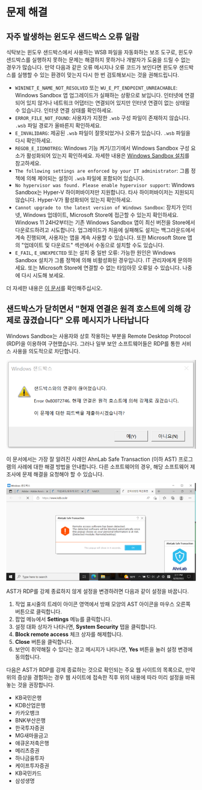 # 문제 해결

## 자주 발생하는 윈도우 샌드박스 오류 일람

식탁보는 윈도우 샌드박스에서 사용하는 WSB 파일을 자동화하는 보조 도구로, 윈도우 샌드박스를 실행하지 못하는 문제는 해결하지 못하거나 개발자가 도움을 드릴 수 없는 경우가 많습니다. 만약 다음과 같은 오류 메시지나 오류 코드가 보인다면 윈도우 샌드박스를 실행할 수 있는 환경이 맞는지 다시 한 번 검토해보시는 것을 권해드립니다.

* `WININET_E_NAME_NOT_RESOLVED` 또는 `WU_E_PT_ENDPOINT_UNREACHABLE`: Windows Sandbox 앱 업그레이드가 실패하는 상황으로 보입니다. 인터넷에 연결되어 있지 않거나 네트워크 어댑터는 연결되어 있지만 인터넷 연결이 없는 상태일 수 있습니다. 인터넷 연결 상태를 확인하세요.
* `ERROR_FILE_NOT_FOUND`: 사용자가 지정한 `.wsb` 구성 파일이 존재하지 않습니다. `.wsb` 파일 경로가 올바른지 확인하세요.
* `E_INVALIDARG`: 제공된 `.wsb` 파일이 잘못되었거나 오류가 있습니다. `.wsb` 파일을 다시 확인하세요.
* `REGDB_E_IIDNOTREG`: Windows 기능 켜기/끄기에서 Windows Sandbox 구성 요소가 활성화되어 있는지 확인하세요. 자세한 내용은 [Windows Sandbox 설치](https://learn.microsoft.com/en-us/windows/security/application-security/application-isolation/windows-sandbox/windows-sandbox-install)를 참고하세요.
* `The following settings are enforced by your IT administrator`: 그룹 정책에 의해 제어되는 설정이 `.wsb` 파일에 포함되어 있습니다.
* `No hypervisor was found. Please enable hypervisor support`: Windows Sandbox는 Hyper-V 하이퍼바이저만 지원합니다. 타사 하이퍼바이저는 지원되지 않습니다. Hyper-V가 활성화되어 있는지 확인하세요.
* `Cannot upgrade to the latest version of Windows Sandbox`: 장치가 인터넷, Windows 업데이트, Microsoft Store에 접근할 수 있는지 확인하세요. Windows 11 24H2부터는 기존 Windows Sandbox 앱이 최신 버전을 Store에서 다운로드하려고 시도합니다. 업그레이드가 처음에 실패해도 설치는 백그라운드에서 계속 진행되며, 사용자는 앱을 계속 사용할 수 있습니다. 또한 Microsoft Store 앱의 "업데이트 및 다운로드" 섹션에서 수동으로 설치할 수도 있습니다.
* `E_FAIL`, `E_UNEXPECTED` 또는 설치 중 일반 오류: 가능한 원인은 Windows Sandbox 설치가 그룹 정책에 의해 비활성화된 경우입니다. IT 관리자에게 문의하세요. 또는 Microsoft Store에 연결할 수 없는 타임아웃 오류일 수 있습니다. 나중에 다시 시도해 보세요.

더 자세한 내용은 [이 문서](https://learn.microsoft.com/en-us/windows/security/application-security/application-isolation/windows-sandbox/windows-sandbox-troubleshoot)를 확인해주십시오.

## 샌드박스가 닫히면서 "현재 연결은 원격 호스트에 의해 강제로 끊겼습니다" 오류 메시지가 나타납니다

Windows Sandbox는 사용자와 상호 작용하는 부분을 Remote Desktop Protocol (RDP)을 이용하여 구현했습니다. 그러나 일부 보안 소프트웨어들은 RDP를 통한 서비스 사용을 의도적으로 차단합니다.

![Windows Sandbox가 강제 종료된 상황](images/SandboxError.png)

이 문서에서는 가장 잘 알려진 사례인 AhnLab Safe Transaction (이하 AST) 프로그램의 사례에 대한 해결 방법을 안내합니다. 다른 소프트웨어의 경우, 해당 소프트웨어 제조사에 문제 해결을 요청해야 할 수 있습니다.

![AhnLab Safe Transaction에서 나타내는 메시지](images/ASTError.png)

AST가 RDP를 강제 종료하지 않게 설정을 변경하려면 다음과 같이 설정을 바꿉니다.

1. 작업 표시줄의 트레이 아이콘 영역에서 방패 모양의 AST 아이콘을 마우스 오른쪽 버튼으로 클릭합니다.
1. 팝업 메뉴에서 **Settings** 메뉴를 클릭합니다.
1. 설정 대화 상자가 나타나면, **System Security** 탭을 클릭합니다.
1. **Block remote access** 체크 상자를 해제합니다.
1. **Close** 버튼을 클릭합니다.
1. 보안이 취약해질 수 있다는 경고 메시지가 나타나면, **Yes** 버튼을 눌러 설정 변경에 동의합니다.

다음은 AST가 RDP를 강제 종료하는 것으로 확인되는 주요 웹 사이트의 목록으로, 만약 위의 증상을 경험하는 경우 웹 사이트에 접속한 직후 위의 내용에 따라 미리 설정을 바꿔 놓는 것을 권장합니다.

* KB국민은행
* KDB산업은행
* 카카오뱅크
* BNK부산은행
* 한국투자증권
* MG새마을금고
* 애큐온저축은행
* 메리츠증권
* 하나금융투자
* 케이프투자증권
* KB국민카드
* 삼성생명
